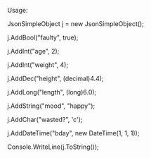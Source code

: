 Usage:

JsonSimpleObject j = new JsonSimpleObject();

j.AddBool("faulty", true);

j.AddInt("age", 2);

j.AddInt("weight", 4);

j.AddDec("height", (decimal)4.4);

j.AddLong("length", (long)6.0);

j.AddString("mood", "happy");

j.AddChar("wasted?", 'c');

j.AddDateTime("bday", new DateTime(1, 1, 1));

Console.WriteLine(j.ToString());

